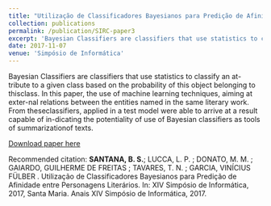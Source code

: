 ```yaml
---
title: "Utilização de Classificadores Bayesianos para Predição de Afinidade Entre Personagens Literários"
collection: publications
permalink: /publication/SIRC-paper3
excerpt: 'Bayesian Classifiers are classifiers that use statistics to classify an at-tribute to a given class based on the probability of this object belonging to thisclass. In this paper, the use of machine learning techniques, aiming at exter-nal relations between the entities named in the same literary work. From theseclassifiers, applied in a test model were able to arrive at a result capable of in-dicating the potentiality of use of Bayesian classifiers as tools of summarizationof texts.'
date: 2017-11-07
venue: 'Simpósio de Informática'
---
```

Bayesian Classifiers are classifiers that use statistics to classify an at-tribute to a given class based on the probability of this object belonging to thisclass. In this paper, the use of machine learning techniques, aiming at exter-nal relations between the entities named in the same literary work. From theseclassifiers, applied in a test model were able to arrive at a result capable of in-dicating the potentiality of use of Bayesian classifiers as tools of summarizationof texts.

[Download paper here](https://onedrive.live.com/?authkey=%21AJpNrbdBRn6322E&id=7BBF4A05076CD56B%211417225&cid=7BBF4A05076CD56B)

Recommended citation: **SANTANA, B. S.**; LUCCA, L. P. ; DONATO, M. M. ; GAIARDO, GUILHERME DE FREITAS ; TAVARES, T. N. ; GARCIA, VINÍCIUS FÜLBER . Utilização de Classificadores Bayesianos para Predição de Afinidade entre Personagens Literários. In: XIV Simpósio de Informática, 2017, Santa Maria. Anais XIV Simpósio de Informática, 2017.
